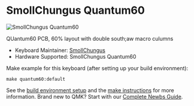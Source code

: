 # SmollChungus Quantum60

![SmollChungus Quantum60](https://.jpg)

QUantum60 PCB, 60% layout with double south;aw macro culumns

* Keyboard Maintainer: [SmollChungus](https://github.com/SmollChungus)
* Hardware Supported: SmollChungus Quantum60

Make example for this keyboard (after setting up your build environment):

    make quantum60:default

See the [build environment setup](https://docs.qmk.fm/#/getting_started_build_tools) and the [make instructions](https://docs.qmk.fm/#/getting_started_make_guide) for more information. Brand new to QMK? Start with our [Complete Newbs Guide](https://docs.qmk.fm/#/newbs).
